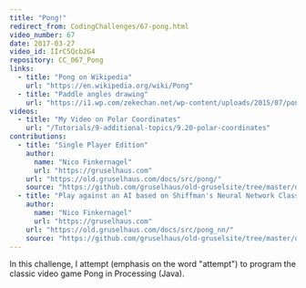 ```yaml
---
title: "Pong!"
redirect_from: CodingChallenges/67-pong.html
video_number: 67
date: 2017-03-27
video_id: IIrC5Qcb2G4
repository: CC_067_Pong
links:
  - title: "Pong on Wikipedia"
    url: "https://en.wikipedia.org/wiki/Pong"
  - title: "Paddle angles drawing"
    url: "https://i1.wp.com/zekechan.net/wp-content/uploads/2015/07/pong-05b.png?resize=600%2C500"
videos:
  - title: "My Video on Polar Coordinates"
    url: "/Tutorials/9-additional-topics/9.20-polar-coordinates"
contributions:
  - title: "Single Player Edition"
    author:
      name: "Nico Finkernagel"
      url: "https://gruselhaus.com"
    url: "https://old.gruselhaus.com/docs/src/pong/"
    source: "https://github.com/gruselhaus/old-gruselsite/tree/master/docs/src/pong"
  - title: "Play against an AI based on Shiffman's Neural Network Class."
    author:
      name: "Nico Finkernagel"
      url: "https://gruselhaus.com"
    url: "https://old.gruselhaus.com/docs/src/pong_nn/"
    source: "https://github.com/gruselhaus/old-gruselsite/tree/master/docs/src/pong_nn"
---
```


In this challenge, I attempt (emphasis on the word "attempt") to program the classic video game Pong in Processing (Java).
